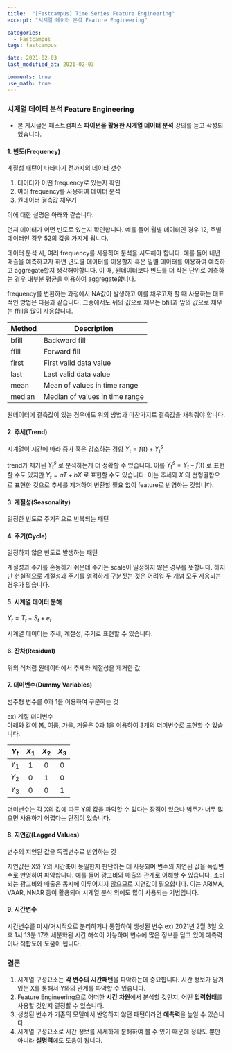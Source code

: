 ```yaml
---
title:  "[Fastcampus] Time Series Feature Engineering"
excerpt: "시계열 데이터 분석 Feature Engineering"

categories:
  - Fastcampus
tags: fastcampus

date: 2021-02-03
last_modified_at: 2021-02-03

comments: true
use_math: true
---
```


### 시계열 데이터 분석 Feature Engineering  


* 본 게시글은 패스트캠퍼스 **파이썬을 활용한 시계열 데이터 분석** 강의를 듣고 작성되었습니다.

#### 1. 빈도(Frequency)
계절성 패턴이 나타나기 전까지의 데이터 갯수  

1. 데이터가 어떤 frequency로 있는지 확인
2. 여러 frequency를 사용하여 데이터 분석
3. 원데이터 결측값 채우기

이에 대한 설명은 아래와 같습니다.

먼저 데이터가 어떤 빈도로 있는지 확인합니다. 예를 들어 월별 데이터인 경우 12, 주별 데이터인 경우 52의 값을 가지게 됩니다.

데이터 분석 시, 여러 frequency를 사용하여 분석을 시도해야 합니다. 예를 들어 내년 매출을 예측하고자 하면 년도별 데이터를 이용할지 혹은 일별 데이터를 이용하여 예측하고 aggregate할지 생각해야합니다. 이 때, 원데이터보다 빈도를 더 작은 단위로 예측하는 경우 대부분 평균을 이용하여 aggregate합니다.

frequency를 변환하는 과정에서 NA값이 발생하고 이를 채우고자 할 때 사용하는 대표적인 방법은 다음과 같습니다. 그중에서도 뒤의 값으로 채우는 bfill과 앞의 값으로 채우는 ffill을 많이 사용합니다.

| Method | Description |
|---------|-----------------------------------------------------------|
| bfill | Backward fill |
| ffill | Forward fill |
| first | First valid data value |
| last | Last valid data value |
| mean | Mean of values in time range |
| median | Median of values in time range |

원데이터에 결측값이 있는 경우에도 위의 방법과 마찬가지로 결측값을 채워줘야 합니다.

#### 2. 추세(Trend)
시계열이 시간에 따라 증가 혹은 감소하는 경향
$Y_t = f(t) + Y^s_t$  

trend가 제거된 $Y^s_t$ 로 분석하는게 더 정확할 수 있습니다. 이를 $Y^s_t = Y_t - f(t)$ 로 표현할 수도 있지만 $Y_t = aT + bX$ 로 표현할 수도 있습니다. 이는 추세와 $X$ 의 선형결합으로 표현한 것으로 추세를 제거하여 변환할 필요 없이 feature로 반영하는 것입니다.

#### 3. 계절성(Seasonality)
일정한 빈도로 주기적으로 반복되는 패턴

#### 4. 주기(Cycle)
일정하지 않은 빈도로 발생하는 패턴

계절성과 주기를 혼동하기 쉬운데 주기는 scale이 일정하지 않은 경우를 뜻합니다. 하지만 현실적으로 계절성과 주기를 엄격하게 구분짓는 것은 어려워 두 개념 모두 사용되는 경우가 많습니다.

#### 5. 시계열 데이터 분해
$Y_t = T_t + S_t + e_t$  

시계열 데이터는 추세, 계절성, 주기로 표현할 수 있습니다.

#### 6. 잔차(Residual)
위의 식처럼 원데이터에서 추세와 계절성을 제거한 값

#### 7. 더미변수(Dummy Variables)
범주형 변수를 0과 1을 이용하여 구분하는 것  

ex) 계절 더미변수  
아래와 같이 봄, 여름, 가을, 겨울은 0과 1을 이용하여 3개의 더미변수로 표현할 수 있습니다.

| $Y_t$ | $X_1$ | $X_2$ | $X_3$ |
| :------------: | :------------: | :------------: | :------------: |
| $Y_1$ | 1 | 0 | 0 |
| $Y_2$ | 0 | 1 | 0 |
| $Y_3$ | 0 | 0 | 1 |

더미변수는 각 X의 값에 따른 Y의 값을 파악할 수 있다는 장점이 있으나 범주가 너무 많으면 사용하기 어렵다는 단점이 있습니다.

#### 8. 지연값(Lagged Values)
변수의 지연된 값을 독립변수로 반영하는 것

지연값은 X와 Y의 시간축이 동일한지 판단하는 데 사용되며 변수의 지연된 값을 독립변수로 반영하여 파악합니다. 예를 들어 광고비와 매출의 관계로 이해할 수 있습니다. 소비되는 광고비와 매출은 동시에 이루어지지 않으므로 지연값이 필요합니다. 이는 ARIMA, VAAR, NNAR 등이 활용되며 시계열 분석 외에도 많이 사용되는 기법입니다.

#### 9. 시간변수
시간변수를 미시/거시적으로 분리하거나 통합하여 생성된 변수
ex) 2021년 2월 3일 오후 1시 13분 17초
세분화된 시간 해석이 가능하며 변수에 많은 정보를 담고 있어 예측력이나 적합도에 도움이 됩니다.

### 결론
1. 시계열 구성요소는 **각 변수의 시간패턴**을 파악하는데 중요합니다. 시간 정보가 담겨있는 X를 통해서 Y와의 관계를 파악할 수 있습니다.
2. Feature Engineering으로 어떠한 **시간 차원**에서 분석할 것인지, 어떤 **입력형태**를 사용할 것인지 결정할 수 있습니다.
3. 생성된 변수가 기존의 모델에서 반영하지 않던 패턴이라면 **예측력**을 높일 수 있습니다.
4. 시계열 구성요소로 시간 정보를 세세하게 분해하여 볼 수 있기 때문에 정확도 뿐만 아니라 **설명력**에도 도움이 됩니다.
